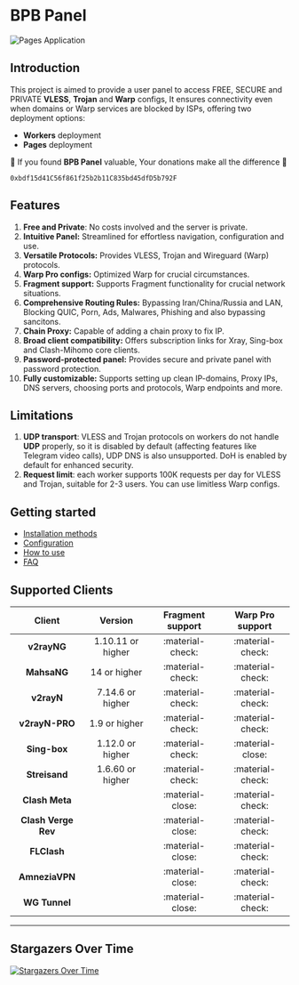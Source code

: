 # BPB Panel

![Pages Application](images/panel-overview.jpg)

## Introduction

This project is aimed to provide a user panel to access FREE, SECURE and PRIVATE **VLESS**, **Trojan** and **Warp** configs, It ensures connectivity even when domains or Warp services are blocked by ISPs, offering two deployment options:

- **Workers** deployment
- **Pages** deployment

🌟 If you found **BPB Panel** valuable, Your donations make all the difference 🌟

```title="USDT (BEP20)"
0xbdf15d41C56f861f25b2b11C835bd45dfD5b792F
```

## Features

1. **Free and Private**: No costs involved and the server is private.
2. **Intuitive Panel:** Streamlined for effortless navigation, configuration and use.
3. **Versatile Protocols:** Provides VLESS, Trojan and Wireguard (Warp) protocols.
4. **Warp Pro configs:** Optimized Warp for crucial circumstances.
5. **Fragment support:** Supports Fragment functionality for crucial network situations.
6. **Comprehensive Routing Rules:** Bypassing Iran/China/Russia and LAN, Blocking QUIC, Porn, Ads, Malwares, Phishing and also bypassing sancitons.
7. **Chain Proxy:** Capable of adding a chain proxy to fix IP.
8. **Broad client compatibility:** Offers subscription links for Xray, Sing-box and Clash-Mihomo core clients.
9. **Password-protected panel:** Provides secure and private panel with password protection.
10. **Fully customizable:** Supports setting up clean IP-domains, Proxy IPs, DNS servers, choosing ports and protocols, Warp endpoints and more.

## Limitations

1. **UDP transport**: VLESS and Trojan protocols on workers do not handle **UDP** properly, so it is disabled by default (affecting features like Telegram video calls), UDP DNS is also unsupported. DoH is enabled by default for enhanced security.
2. **Request limit**: each worker supports 100K requests per day for VLESS and Trojan, suitable for 2-3 users. You can use limitless Warp configs.

## Getting started

- [Installation methods](installation/wizard.md)
- [Configuration](configuration/index.md)
- [How to use](usage/index.md)
- [FAQ](faq.md)

## Supported Clients

|       Client        |      Version      | Fragment support | Warp Pro support |
| :-----------------: | :---------------: | :--------------: | :--------------: |
|     **v2rayNG**     | 1.10.11 or higher | :material-check: | :material-check: |
|     **MahsaNG**     |   14 or higher    | :material-check: | :material-check: |
|     **v2rayN**      | 7.14.6 or higher  | :material-check: | :material-check: |
|   **v2rayN-PRO**    |   1.9 or higher   | :material-check: | :material-check: |
|    **Sing-box**     | 1.12.0 or higher  | :material-check: | :material-close: |
|    **Streisand**    | 1.6.60 or higher  | :material-check: | :material-check: |
|   **Clash Meta**    |                   | :material-close: | :material-check: |
| **Clash Verge Rev** |                   | :material-close: | :material-check: |
|     **FLClash**     |                   | :material-close: | :material-check: |
|   **AmneziaVPN**    |                   | :material-close: | :material-check: |
|    **WG Tunnel**    |                   | :material-close: | :material-check: |

---

## Stargazers Over Time

[![Stargazers Over Time](https://starchart.cc/bia-pain-bache/BPB-Worker-Panel.svg?variant=adaptive)](https://starchart.cc/bia-pain-bache/BPB-Worker-Panel)

